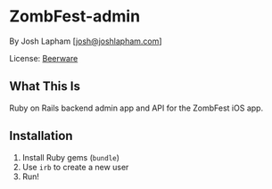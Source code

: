 # ZombFest-admin

By Josh Lapham [josh@joshlapham.com]

License: [Beerware](https://en.wikipedia.org/wiki/Beerware)

## What This Is

Ruby on Rails backend admin app and API for the ZombFest iOS app.

## Installation

1. Install Ruby gems (`bundle`)
2. Use `irb` to create a new user
3. Run!
